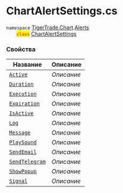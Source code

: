 
# ChartAlertSettings.cs
`namespace` [TigerTrade.Chart](../../../../TigerTrade.Chart.md).[Alerts](../../../../TigerTrade.Chart/Alerts.md)  
&nbsp;&nbsp;&nbsp;&nbsp;&nbsp;&nbsp;&nbsp;<mark style="color:red;">`class`</mark> [ChartAlertSettings](../../ChartAlertSettings.cs.md)

### Свойства
| Название | Описание |
| --- | --- |
| [`Active`](./Свойства/Active.md) | *Описание* |
| [`Duration`](./Свойства/Duration.md) | *Описание* |
| [`Execution`](./Свойства/Execution.md) | *Описание* |
| [`Expiration`](./Свойства/Expiration.md) | *Описание* |
| [`IsActive`](./Свойства/IsActive.md) | *Описание* |
| [`Log`](./Свойства/Log.md) | *Описание* |
| [`Message`](./Свойства/Message.md) | *Описание* |
| [`PlaySound`](./Свойства/PlaySound.md) | *Описание* |
| [`SendEmail`](./Свойства/SendEmail.md) | *Описание* |
| [`SendTelegram`](./Свойства/SendTelegram.md) | *Описание* |
| [`ShowPopup`](./Свойства/ShowPopup.md) | *Описание* |
| [`Signal`](./Свойства/Signal.md) | *Описание* |
